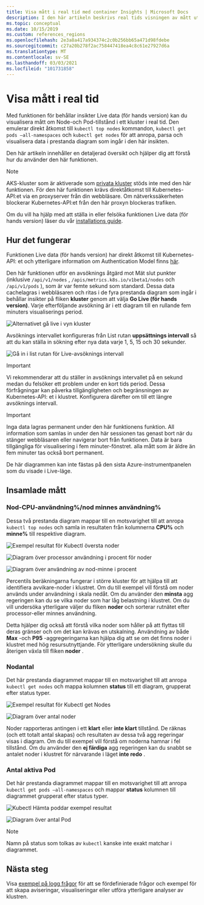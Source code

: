 ```yaml
---
title: Visa mått i real tid med container Insights | Microsoft Docs
description: I den här artikeln beskrivs real tids visningen av mått utan att använda kubectl med behållar insikter.
ms.topic: conceptual
ms.date: 10/15/2019
ms.custom: references_regions
ms.openlocfilehash: 2e3a8a417a934374c2c0b256bb65a471d98fdebe
ms.sourcegitcommit: c27a20b278f2ac758447418ea4c8c61e27927d6a
ms.translationtype: MT
ms.contentlocale: sv-SE
ms.lasthandoff: 03/03/2021
ms.locfileid: "101731858"
---
```

# <a name="how-to-view-metrics-in-real-time"></a>Visa mått i real tid

Med funktionen för behållar insikter Live data (för hands version) kan du visualisera mått om Node-och Pod-tillstånd i ett kluster i real tid. Den emulerar direkt åtkomst till `kubectl top nodes` kommandon, `kubectl get pods –all-namespaces` och `kubectl get nodes` för att anropa, parsa och visualisera data i prestanda diagram som ingår i den här insikten.

Den här artikeln innehåller en detaljerad översikt och hjälper dig att förstå hur du använder den här funktionen.

>[!NOTE]
>AKS-kluster som är aktiverade som [privata kluster](https://azure.microsoft.com/updates/aks-private-cluster/) stöds inte med den här funktionen. För den här funktionen krävs direktåtkomst till Kubernetes-API:et via en proxyserver från din webbläsare. Om nätverkssäkerheten blockerar Kubernetes-API:et från den här proxyn blockeras trafiken.

Om du vill ha hjälp med att ställa in eller felsöka funktionen Live data (för hands version) läser du vår [installations guide](container-insights-livedata-setup.md).

## <a name="how-it-works"></a>Hur det fungerar

Funktionen Live data (för hands version) har direkt åtkomst till Kubernetes-API: et och ytterligare information om Authentication Model finns [här](https://kubernetes.io/docs/concepts/overview/kubernetes-api/).

Den här funktionen utför en avsöknings åtgärd mot Mät slut punkter (inklusive `/api/v1/nodes` , `/apis/metrics.k8s.io/v1beta1/nodes` och `/api/v1/pods` ), som är var femte sekund som standard. Dessa data cachelagras i webbläsaren och ritas i de fyra prestanda diagram som ingår i behållar insikter på fliken **kluster** genom att välja **Go Live (för hands version)**. Varje efterföljande avsökning är i ett diagram till en rullande fem minuters visualiserings period.

![Alternativet gå live i vyn kluster](./media/container-insights-livedata-metrics/cluster-view-go-live-example-01.png)

Avsöknings intervallet konfigureras från List rutan **uppsättnings intervall** så att du kan ställa in sökning efter nya data varje 1, 5, 15 och 30 sekunder.

![Gå in i list rutan för Live-avsöknings intervall](./media/container-insights-livedata-metrics/cluster-view-polling-interval-dropdown.png)

>[!IMPORTANT]
>Vi rekommenderar att du ställer in avsöknings intervallet på en sekund medan du felsöker ett problem under en kort tids period. Dessa förfrågningar kan påverka tillgängligheten och begränsningen av Kubernetes-API: et i klustret. Konfigurera därefter om till ett längre avsöknings intervall.

>[!IMPORTANT]
>Inga data lagras permanent under den här funktionens funktion. All information som samlas in under den här sessionen tas genast bort när du stänger webbläsaren eller navigerar bort från funktionen. Data är bara tillgängliga för visualisering i fem minuter-fönstret. alla mått som är äldre än fem minuter tas också bort permanent.

De här diagrammen kan inte fästas på den sista Azure-instrumentpanelen som du visade i Live-läge.

## <a name="metrics-captured"></a>Insamlade mått

### <a name="node-cpu-utilization---node-memory-utilization-"></a>Nod-CPU-användning%/nod minnes användning%

Dessa två prestanda diagram mappar till en motsvarighet till att anropa `kubectl top nodes` och samla in resultaten från kolumnerna **CPU%** och **minne%** till respektive diagram.

![Exempel resultat för Kubectl översta noder](./media/container-insights-livedata-metrics/kubectl-top-nodes-example.png)

![Diagram över processor användning i procent för noder](./media/container-insights-livedata-metrics/cluster-view-node-cpu-util.png)

![Diagram över användning av nod-minne i procent](./media/container-insights-livedata-metrics/cluster-view-node-memory-util.png)

Percentils beräkningarna fungerar i större kluster för att hjälpa till att identifiera avvikare-noder i klustret. Om du till exempel vill förstå om noder används under användning i skala nedåt. Om du använder den **minsta** agg regeringen kan du se vilka noder som har låg belastning i klustret. Om du vill undersöka ytterligare väljer du fliken **noder** och sorterar rutnätet efter processor-eller minnes användning.

Detta hjälper dig också att förstå vilka noder som håller på att flyttas till deras gränser och om det kan krävas en utskalning. Användning av både **Max** -och **P95** -aggregeringarna kan hjälpa dig att se om det finns noder i klustret med hög resursutnyttjande. För ytterligare undersökning skulle du återigen växla till fliken **noder** .

### <a name="node-count"></a>Nodantal

Det här prestanda diagrammet mappar till en motsvarighet till att anropa `kubectl get nodes` och mappa kolumnen **status** till ett diagram, grupperat efter status typer.

![Exempel resultat för Kubectl get Nodes](./media/container-insights-livedata-metrics/kubectl-get-nodes-example.png)

![Diagram över antal noder](./media/container-insights-livedata-metrics/cluster-view-node-count-01.png)

Noder rapporteras antingen i ett **klart** eller **inte klart** tillstånd. De räknas (och ett totalt antal skapas) och resultaten av dessa två agg regeringar visas i diagram.
Om du till exempel vill förstå om noderna hamnar i fel tillstånd. Om du använder den **ej färdiga** agg regeringen kan du snabbt se antalet noder i klustret för närvarande i läget **inte redo** .

### <a name="active-pod-count"></a>Antal aktiva Pod

Det här prestanda diagrammet mappar till en motsvarighet till att anropa `kubectl get pods –all-namespaces` och mappar **status** kolumnen till diagrammet grupperat efter status typer.

![Kubectl Hämta poddar exempel resultat](./media/container-insights-livedata-metrics/kubectl-get-pods-example.png)

![Diagram över antal Pod](./media/container-insights-livedata-metrics/cluster-view-node-pod-count.png)

>[!NOTE]
>Namn på status som tolkas av `kubectl` kanske inte exakt matchar i diagrammet.

## <a name="next-steps"></a>Nästa steg

Visa [exempel på logg frågor](container-insights-log-search.md#search-logs-to-analyze-data) för att se fördefinierade frågor och exempel för att skapa aviseringar, visualiseringar eller utföra ytterligare analyser av klustren.
